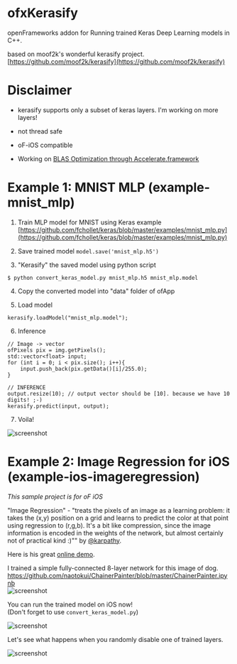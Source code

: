 # ofxKerasify
openFrameworks addon for Running trained Keras Deep Learning models in C++.  

based on moof2k's wonderful kerasify project.
[https://github.com/moof2k/kerasify](https://github.com/moof2k/kerasify)


# Disclaimer  

* kerasify supports only a subset of keras layers. I'm working on more layers!
* not thread safe

* oF-iOS compatible
* Working on [BLAS Optimization through Accelerate.framework](https://github.com/jaegonlee/kerasify/tree/BLAS)


# Example 1: MNIST MLP (example-mnist_mlp)

1. Train MLP model for MNIST using Keras example
[https://github.com/fchollet/keras/blob/master/examples/mnist_mlp.py](https://github.com/fchollet/keras/blob/master/examples/mnist_mlp.py)

2. Save trained model  ` model.save('mnist_mlp.h5') `

3. "Kerasify" the saved model using python script

```
$ python convert_keras_model.py mnist_mlp.h5 mnist_mlp.model
```

4. Copy the converted model into "data" folder of ofApp

5. Load model

```
kerasify.loadModel("mnist_mlp.model");
```

6. Inference

```
// Image -> vector
ofPixels pix = img.getPixels();
std::vector<float> input;
for (int i = 0; i < pix.size(); i++){
    input.push_back(pix.getData()[i]/255.0);
}

// INFERENCE
output.resize(10); // output vector should be [10]. because we have 10 digits! ;-)
kerasify.predict(input, output);
```

7. Voila!

![screenshot](./images/screenshot_example-mnist.png "screenshot")




# Example 2: Image Regression for iOS (example-ios-imageregression)

*This sample project is for oF iOS*  

"Image Regression" - "treats the pixels of an image as a learning problem: it takes the (x,y) position on a grid and learns to predict the color at that point using regression to (r,g,b). It's a bit like compression, since the image information is encoded in the weights of the network, but almost certainly not of practical kind :)"" by [@karpathy](https://twitter.com/karpathy).

Here is his great [online demo](http://cs.stanford.edu/people/karpathy/convnetjs/demo/image_regression.html).


I trained a simple fully-connected 8-layer network for this image of dog.
https://github.com/naotokui/ChainerPainter/blob/master/ChainerPainter.ipynb  
![screenshot](./images/original-dog.jpg "dog")


You can run the trained model on iOS now!   
(Don't forget to use `convert_keras_model.py`)

![screenshot](./images/example-ios1.png "screenshot")

Let's see what happens when you randomly disable one of trained layers.   

![screenshot](./images/example-ios2.png "screenshot")
